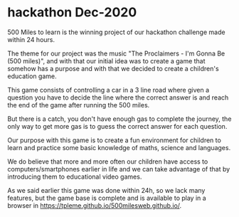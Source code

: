 # hackathon Dec-2020

500 Miles to learn is the winning project of our hackathon challenge made within 24 hours.

The theme for our project was the music "The Proclaimers - I'm Gonna Be (500 miles)", and with that our initial idea was to create a game that somehow has a purpose and with that we decided to create a children's education game.

This game consists of controlling a car in a 3 line road where given a question you have to decide the line where the correct answer is and reach the end of the game after running the 500 miles. 

But there is a catch, you don't have enough gas to complete the journey, the only way to get more gas is to guess the correct answer for each question.

Our purpose with this game is to create a fun environment for children to learn and practice some basic knowledge of maths, science and languages.

We do believe that more and more often our children have access to computers/smartphones earlier in life and we can take advantage of that by introducing them to educational video games.

As we said earlier this game was done within 24h, so we lack many features, but the game base is complete and is available to play in a browser in https://tpleme.github.io/500milesweb.github.io/.

